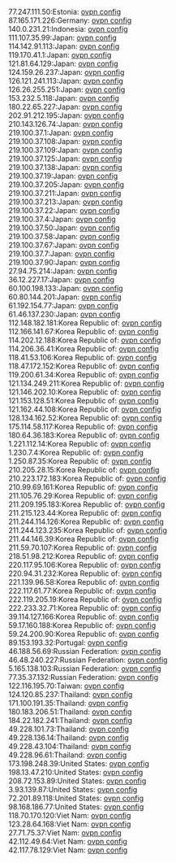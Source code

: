 77.247.111.50:Estonia: [ovpn config](vpn/77_247_111_50.ovpn)  
87.165.171.226:Germany: [ovpn config](vpn/87_165_171_226.ovpn)  
140.0.231.21:Indonesia: [ovpn config](vpn/140_0_231_21.ovpn)  
111.107.35.99:Japan: [ovpn config](vpn/111_107_35_99.ovpn)  
114.142.91.113:Japan: [ovpn config](vpn/114_142_91_113.ovpn)  
119.170.41.1:Japan: [ovpn config](vpn/119_170_41_1.ovpn)  
121.81.64.129:Japan: [ovpn config](vpn/121_81_64_129.ovpn)  
124.159.26.237:Japan: [ovpn config](vpn/124_159_26_237.ovpn)  
126.121.241.113:Japan: [ovpn config](vpn/126_121_241_113.ovpn)  
126.26.255.251:Japan: [ovpn config](vpn/126_26_255_251.ovpn)  
153.232.5.118:Japan: [ovpn config](vpn/153_232_5_118.ovpn)  
180.22.65.227:Japan: [ovpn config](vpn/180_22_65_227.ovpn)  
202.91.212.195:Japan: [ovpn config](vpn/202_91_212_195.ovpn)  
210.143.126.74:Japan: [ovpn config](vpn/210_143_126_74.ovpn)  
219.100.37.1:Japan: [ovpn config](vpn/219_100_37_1.ovpn)  
219.100.37.108:Japan: [ovpn config](vpn/219_100_37_108.ovpn)  
219.100.37.109:Japan: [ovpn config](vpn/219_100_37_109.ovpn)  
219.100.37.125:Japan: [ovpn config](vpn/219_100_37_125.ovpn)  
219.100.37.138:Japan: [ovpn config](vpn/219_100_37_138.ovpn)  
219.100.37.19:Japan: [ovpn config](vpn/219_100_37_19.ovpn)  
219.100.37.205:Japan: [ovpn config](vpn/219_100_37_205.ovpn)  
219.100.37.211:Japan: [ovpn config](vpn/219_100_37_211.ovpn)  
219.100.37.213:Japan: [ovpn config](vpn/219_100_37_213.ovpn)  
219.100.37.22:Japan: [ovpn config](vpn/219_100_37_22.ovpn)  
219.100.37.4:Japan: [ovpn config](vpn/219_100_37_4.ovpn)  
219.100.37.50:Japan: [ovpn config](vpn/219_100_37_50.ovpn)  
219.100.37.58:Japan: [ovpn config](vpn/219_100_37_58.ovpn)  
219.100.37.67:Japan: [ovpn config](vpn/219_100_37_67.ovpn)  
219.100.37.7:Japan: [ovpn config](vpn/219_100_37_7.ovpn)  
219.100.37.90:Japan: [ovpn config](vpn/219_100_37_90.ovpn)  
27.94.75.214:Japan: [ovpn config](vpn/27_94_75_214.ovpn)  
36.12.227.17:Japan: [ovpn config](vpn/36_12_227_17.ovpn)  
60.100.198.133:Japan: [ovpn config](vpn/60_100_198_133.ovpn)  
60.80.144.201:Japan: [ovpn config](vpn/60_80_144_201.ovpn)  
61.192.154.77:Japan: [ovpn config](vpn/61_192_154_77.ovpn)  
61.46.137.230:Japan: [ovpn config](vpn/61_46_137_230.ovpn)  
112.148.182.181:Korea Republic of: [ovpn config](vpn/112_148_182_181.ovpn)  
112.166.141.67:Korea Republic of: [ovpn config](vpn/112_166_141_67.ovpn)  
114.202.12.188:Korea Republic of: [ovpn config](vpn/114_202_12_188.ovpn)  
114.206.36.41:Korea Republic of: [ovpn config](vpn/114_206_36_41.ovpn)  
118.41.53.106:Korea Republic of: [ovpn config](vpn/118_41_53_106.ovpn)  
118.47.172.152:Korea Republic of: [ovpn config](vpn/118_47_172_152.ovpn)  
119.200.61.34:Korea Republic of: [ovpn config](vpn/119_200_61_34.ovpn)  
121.134.249.211:Korea Republic of: [ovpn config](vpn/121_134_249_211.ovpn)  
121.146.202.10:Korea Republic of: [ovpn config](vpn/121_146_202_10.ovpn)  
121.153.128.51:Korea Republic of: [ovpn config](vpn/121_153_128_51.ovpn)  
121.162.44.108:Korea Republic of: [ovpn config](vpn/121_162_44_108.ovpn)  
128.134.162.52:Korea Republic of: [ovpn config](vpn/128_134_162_52.ovpn)  
175.114.58.117:Korea Republic of: [ovpn config](vpn/175_114_58_117.ovpn)  
180.64.36.183:Korea Republic of: [ovpn config](vpn/180_64_36_183.ovpn)  
1.221.112.14:Korea Republic of: [ovpn config](vpn/1_221_112_14.ovpn)  
1.230.7.4:Korea Republic of: [ovpn config](vpn/1_230_7_4.ovpn)  
1.250.87.35:Korea Republic of: [ovpn config](vpn/1_250_87_35.ovpn)  
210.205.28.15:Korea Republic of: [ovpn config](vpn/210_205_28_15.ovpn)  
210.223.172.183:Korea Republic of: [ovpn config](vpn/210_223_172_183.ovpn)  
210.99.69.161:Korea Republic of: [ovpn config](vpn/210_99_69_161.ovpn)  
211.105.76.29:Korea Republic of: [ovpn config](vpn/211_105_76_29.ovpn)  
211.209.195.183:Korea Republic of: [ovpn config](vpn/211_209_195_183.ovpn)  
211.215.123.44:Korea Republic of: [ovpn config](vpn/211_215_123_44.ovpn)  
211.244.114.126:Korea Republic of: [ovpn config](vpn/211_244_114_126.ovpn)  
211.244.123.235:Korea Republic of: [ovpn config](vpn/211_244_123_235.ovpn)  
211.44.146.39:Korea Republic of: [ovpn config](vpn/211_44_146_39.ovpn)  
211.59.70.107:Korea Republic of: [ovpn config](vpn/211_59_70_107.ovpn)  
218.51.98.212:Korea Republic of: [ovpn config](vpn/218_51_98_212.ovpn)  
220.117.95.106:Korea Republic of: [ovpn config](vpn/220_117_95_106.ovpn)  
220.94.31.232:Korea Republic of: [ovpn config](vpn/220_94_31_232.ovpn)  
221.139.96.58:Korea Republic of: [ovpn config](vpn/221_139_96_58.ovpn)  
222.117.61.77:Korea Republic of: [ovpn config](vpn/222_117_61_77.ovpn)  
222.119.205.19:Korea Republic of: [ovpn config](vpn/222_119_205_19.ovpn)  
222.233.32.71:Korea Republic of: [ovpn config](vpn/222_233_32_71.ovpn)  
39.114.127.166:Korea Republic of: [ovpn config](vpn/39_114_127_166.ovpn)  
59.17.160.188:Korea Republic of: [ovpn config](vpn/59_17_160_188.ovpn)  
59.24.200.90:Korea Republic of: [ovpn config](vpn/59_24_200_90.ovpn)  
89.153.193.32:Portugal: [ovpn config](vpn/89_153_193_32.ovpn)  
46.188.56.69:Russian Federation: [ovpn config](vpn/46_188_56_69.ovpn)  
46.48.240.227:Russian Federation: [ovpn config](vpn/46_48_240_227.ovpn)  
5.165.138.103:Russian Federation: [ovpn config](vpn/5_165_138_103.ovpn)  
77.35.37.132:Russian Federation: [ovpn config](vpn/77_35_37_132.ovpn)  
122.116.195.70:Taiwan: [ovpn config](vpn/122_116_195_70.ovpn)  
124.120.85.237:Thailand: [ovpn config](vpn/124_120_85_237.ovpn)  
171.100.191.35:Thailand: [ovpn config](vpn/171_100_191_35.ovpn)  
180.183.206.51:Thailand: [ovpn config](vpn/180_183_206_51.ovpn)  
184.22.182.241:Thailand: [ovpn config](vpn/184_22_182_241.ovpn)  
49.228.101.73:Thailand: [ovpn config](vpn/49_228_101_73.ovpn)  
49.228.136.14:Thailand: [ovpn config](vpn/49_228_136_14.ovpn)  
49.228.43.104:Thailand: [ovpn config](vpn/49_228_43_104.ovpn)  
49.228.96.61:Thailand: [ovpn config](vpn/49_228_96_61.ovpn)  
173.198.248.39:United States: [ovpn config](vpn/173_198_248_39.ovpn)  
198.13.47.210:United States: [ovpn config](vpn/198_13_47_210.ovpn)  
208.72.153.89:United States: [ovpn config](vpn/208_72_153_89.ovpn)  
3.93.139.87:United States: [ovpn config](vpn/3_93_139_87.ovpn)  
72.201.89.118:United States: [ovpn config](vpn/72_201_89_118.ovpn)  
98.168.186.77:United States: [ovpn config](vpn/98_168_186_77.ovpn)  
118.70.170.120:Viet Nam: [ovpn config](vpn/118_70_170_120.ovpn)  
123.28.64.168:Viet Nam: [ovpn config](vpn/123_28_64_168.ovpn)  
27.71.75.37:Viet Nam: [ovpn config](vpn/27_71_75_37.ovpn)  
42.112.49.64:Viet Nam: [ovpn config](vpn/42_112_49_64.ovpn)  
42.117.78.129:Viet Nam: [ovpn config](vpn/42_117_78_129.ovpn)  
